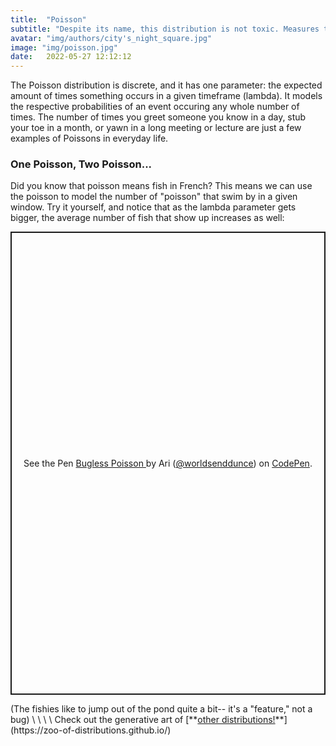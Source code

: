 ```yaml
---
title:  "Poisson"
subtitle: "Despite its name, this distribution is not toxic. Measures the amount of times something occurs within a given period."
avatar: "img/authors/city's_night_square.jpg"
image: "img/poisson.jpg"
date:   2022-05-27 12:12:12
---
```

The Poisson distribution is discrete, and it has one parameter: the expected amount of times something occurs in a given timeframe (lambda). It models the respective probabilities of an event occuring any whole number of times. The number of times you greet someone you know in a day, stub your toe in a month, or yawn in a long meeting or lecture are just a few examples of Poissons in everyday life.
### One Poisson, Two Poisson...
Did you know that poisson means fish in French? This means we can use the poisson to model the number of "poisson" that swim by in a given window. Try it yourself, and notice that as the lambda parameter gets bigger, the average number of fish that show up increases as well:
<p class="codepen" data-height="741" data-theme-id="dark" data-default-tab="result" data-slug-hash="ZErmxEJ" data-user="worldsenddunce" style="height: 741px; box-sizing: border-box; display: flex; align-items: center; justify-content: center; border: 2px solid; margin: 1em 0; padding: 1em;">
  <span>See the Pen <a href="https://codepen.io/worldsenddunce/pen/ZErmxEJ">
  Bugless Poisson </a> by Ari (<a href="https://codepen.io/worldsenddunce">@worldsenddunce</a>)
  on <a href="https://codepen.io">CodePen</a>.</span>
</p>
<script async src="https://cpwebassets.codepen.io/assets/embed/ei.js"></script>
(The fishies like to jump out of the pond quite a bit-- it's a "feature," not a bug)
\
\
\
\
Check out the generative art of [**<ins>other distributions!</ins>**](https://zoo-of-distributions.github.io/)
